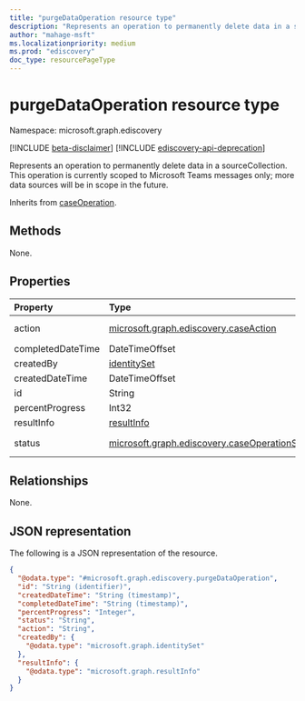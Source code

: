 ```yaml
---
title: "purgeDataOperation resource type"
description: "Represents an operation to permanently delete data in a sourceCollection. Currently the operation is scoped to Microsoft Teams messages only."
author: "mahage-msft"
ms.localizationpriority: medium
ms.prod: "ediscovery"
doc_type: resourcePageType
---
```


# purgeDataOperation resource type

Namespace: microsoft.graph.ediscovery

[!INCLUDE [beta-disclaimer](../../includes/beta-disclaimer.md)]
[!INCLUDE [ediscovery-api-deprecation](../../includes/ediscovery-api-deprecation.md)]

Represents an operation to permanently delete data in a sourceCollection. This operation is currently scoped to Microsoft Teams messages only; more data sources will be in scope in the future.

Inherits from [caseOperation](../resources/ediscovery-caseoperation.md).

## Methods

None.

## Properties
|Property|Type|Description|
|:---|:---|:---|
|action|[microsoft.graph.ediscovery.caseAction](../resources/ediscovery-caseoperation.md#caseaction-values)| The type of action the operation represents. Possible values are: `addToReviewSet`,`applyTags`,`contentExport`,`convertToPdf`,`estimateStatistics`,`purgeData`.|
|completedDateTime|DateTimeOffset| The date and time the operation was completed. |
|createdBy|[identitySet](../resources/identityset.md)| The user that created the operation. |
|createdDateTime|DateTimeOffset| The date and time the operation was created. |
|id|String| The ID for the operation. Read-only. |
|percentProgress|Int32| The progress of the operation. |
|resultInfo|[resultInfo](../resources/resultinfo.md)| Contains success and failure-specific result information. |
|status|[microsoft.graph.ediscovery.caseOperationStatus](../resources/ediscovery-caseoperation.md#caseoperationstatus-values)| The status of the case operation. Possible values are: `notStarted`, `submissionFailed`, `running`, `succeeded`, `partiallySucceeded`, `failed`.|

## Relationships
None.

## JSON representation
The following is a JSON representation of the resource.
<!-- {
  "blockType": "resource",
  "keyProperty": "id",
  "@odata.type": "microsoft.graph.ediscovery.purgeDataOperation",
  "baseType": "microsoft.graph.ediscovery.caseOperation",
  "openType": false
}
-->
``` json
{
  "@odata.type": "#microsoft.graph.ediscovery.purgeDataOperation",
  "id": "String (identifier)",
  "createdDateTime": "String (timestamp)",
  "completedDateTime": "String (timestamp)",
  "percentProgress": "Integer",
  "status": "String",
  "action": "String",
  "createdBy": {
    "@odata.type": "microsoft.graph.identitySet"
  },
  "resultInfo": {
    "@odata.type": "microsoft.graph.resultInfo"
  }
}
```

